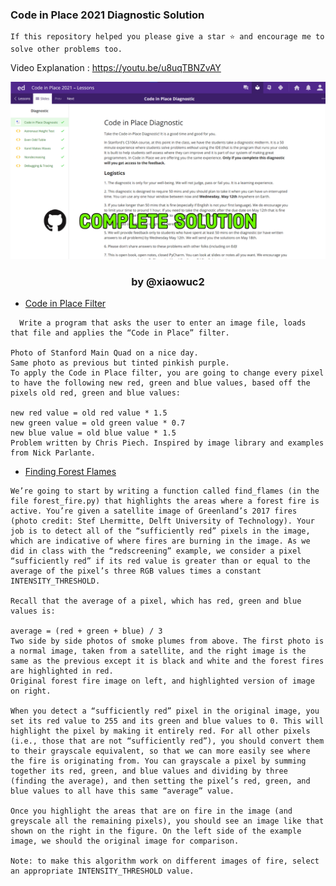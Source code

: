### Code in Place 2021 Diagnostic Solution
```
If this repository helped you please give a star ⭐ and encourage me to solve other problems too.
``` 

Video Explanation : https://youtu.be/u8uqTBNZvAY

<p align="center">
  <a href="https://youtu.be/0IURrcpNZmk">
    <img src="https://github.com/xiaowuc2/xiaowuc2/blob/master/source/ranger-1/youtube%20diagnostic.png" alt="Logo">
  </a>

  <h3 align="center">by @xiaowuc2</h3>

  <p align="center">
  </p>
</p>


- [Code in Place Filter](https://github.com/xiaowuc2/Code-in-Place-2021-Assignment-Solution/blob/main/Diagnostic/1.%20Astronaut%20Height%20Test.py)
```
  Write a program that asks the user to enter an image file, loads that file and applies the “Code in Place” filter.

Photo of Stanford Main Quad on a nice day.
Same photo as previous but tinted pinkish purple.
To apply the Code in Place filter, you are going to change every pixel to have the following new red, green and blue values, based off the pixels old red, green and blue values:

new red value = old red value * 1.5
new green value = old green value * 0.7
new blue value = old blue value * 1.5
Problem written by Chris Piech. Inspired by image library and examples from Nick Parlante.
```
- [Finding Forest Flames](https://github.com/xiaowuc2/Code-in-Place-2021-Assignment-Solution/blob/main/Diagnostic/2.%20Even%20Odd%20Table.py)
```
We’re going to start by writing a function called find_flames (in the file forest_fire.py) that highlights the areas where a forest fire is active. You’re given a satellite image of Greenland’s 2017 fires (photo credit: Stef Lhermitte, Delft University of Technology). Your job is to detect all of the “sufficiently red” pixels in the image, which are indicative of where fires are burning in the image. As we did in class with the “redscreening” example, we consider a pixel “sufficiently red” if its red value is greater than or equal to the average of the pixel’s three RGB values times a constant INTENSITY_THRESHOLD. 

Recall that the average of a pixel, which has red, green and blue values is:

average = (red + green + blue) / 3
Two side by side photos of smoke plumes from above. The first photo is a normal image, taken from a satellite, and the right image is the same as the previous except it is black and white and the forest fires are highlighted in red.
Original forest fire image on left, and highlighted version of image on right.

When you detect a “sufficiently red” pixel in the original image, you set its red value to 255 and its green and blue values to 0. This will highlight the pixel by making it entirely red. For all other pixels (i.e., those that are not “sufficiently red”), you should convert them to their grayscale equivalent, so that we can more easily see where the fire is originating from. You can grayscale a pixel by summing together its red, green, and blue values and dividing by three (finding the average), and then setting the pixel’s red, green, and blue values to all have this same “average” value. 

Once you highlight the areas that are on fire in the image (and greyscale all the remaining pixels), you should see an image like that shown on the right in the figure. On the left side of the example image, we should the original image for comparison. 

Note: to make this algorithm work on different images of fire, select an appropriate INTENSITY_THRESHOLD value.

```
